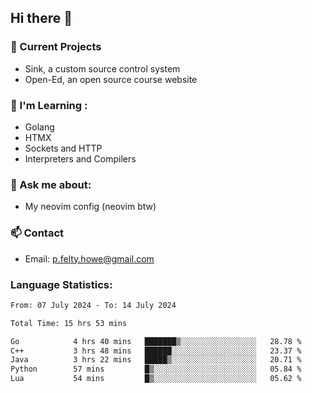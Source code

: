 ## Hi there 👋
### 🔭 Current Projects 
- Sink, a custom source control system
- Open-Ed, an open source course website

### 🌱 I'm Learning :
- Golang
- HTMX
- Sockets and HTTP
- Interpreters and Compilers

### 💬 Ask me about:
- My neovim config (neovim btw)

### 📫 Contact
- Email: p.felty.howe@gmail.com

### Language Statistics:

<!--START_SECTION:waka-->

```txt
From: 07 July 2024 - To: 14 July 2024

Total Time: 15 hrs 53 mins

Go            4 hrs 40 mins   ███████▒░░░░░░░░░░░░░░░░░   28.78 %
C++           3 hrs 48 mins   ██████░░░░░░░░░░░░░░░░░░░   23.37 %
Java          3 hrs 22 mins   █████▒░░░░░░░░░░░░░░░░░░░   20.71 %
Python        57 mins         █▒░░░░░░░░░░░░░░░░░░░░░░░   05.84 %
Lua           54 mins         █▒░░░░░░░░░░░░░░░░░░░░░░░   05.62 %
```

<!--END_SECTION:waka-->


<!--
**peter-fh/peter-fh** is a ✨ _special_ ✨ repository because its `README.md` (this file) appears on your GitHub profile.

Here are some ideas to get you started:

- 🔭 I’m currently working on ...
- 🌱 I’m currently learning ...
- 👯 I’m looking to collaborate on ...
- 🤔 I’m looking for help with ...
- 💬 Ask me about ...
- 📫 How to reach me: ...
- 😄 Pronouns: ...
- ⚡ Fun fact: ...
-->
